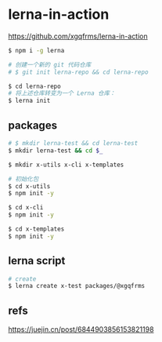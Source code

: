 # lerna-in-action

https://github.com/xgqfrms/lerna-in-action


```sh
$ npm i -g lerna

```

```sh
# 创建一个新的 git 代码仓库
# $ git init lerna-repo && cd lerna-repo

$ cd lerna-repo
# 将上述仓库转变为一个 Lerna 仓库：
$ lerna init

```

## packages

```sh
# $ mkdir lerna-test && cd lerna-test
$ mkdir lerna-test && cd $_

$ mkdir x-utils x-cli x-templates

# 初始化包
$ cd x-utils
$ npm init -y 

$ cd x-cli
$ npm init -y

$ cd x-templates
$ npm init -y

```

## lerna script


```sh
# create
$ lerna create x-test packages/@xgqfrms

```


## refs

https://juejin.cn/post/6844903856153821198


